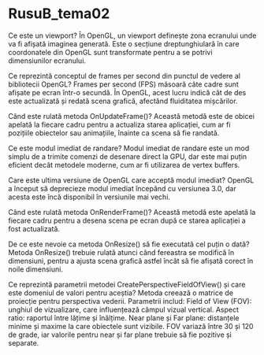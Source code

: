 # RusuB_tema02

Ce este un viewport?
În OpenGL, un viewport definește zona ecranului unde va fi afișată imaginea generată. Este o secțiune dreptunghiulară în care coordonatele din OpenGL sunt transformate pentru a se potrivi dimensiunilor ecranului.

Ce reprezintă conceptul de frames per second din punctul de vedere al bibliotecii OpenGL?
Frames per second (FPS) măsoară câte cadre sunt afișate pe ecran într-o secundă. În OpenGL, acest lucru indică cât de des este actualizată și redată scena grafică, afectând fluiditatea mișcărilor.

Când este rulată metoda OnUpdateFrame()?
Această metodă este de obicei apelată la fiecare cadru pentru a actualiza starea aplicației, cum ar fi pozițiile obiectelor sau animațiile, înainte ca scena să fie randată.

Ce este modul imediat de randare?
Modul imediat de randare este un mod simplu de a trimite comenzi de desenare direct la GPU, dar este mai puțin eficient decât metodele moderne, cum ar fi utilizarea de vertex buffers.

Care este ultima versiune de OpenGL care acceptă modul imediat?
OpenGL a început să deprecieze modul imediat începând cu versiunea 3.0, dar acesta este încă disponibil în versiunile mai vechi.

Când este rulată metoda OnRenderFrame()?
Această metodă este apelată la fiecare cadru pentru a desena scena pe ecran după ce starea aplicației a fost actualizată.

De ce este nevoie ca metoda OnResize() să fie executată cel puțin o dată?
Metoda OnResize() trebuie rulată atunci când fereastra se modifică în dimensiuni, pentru a ajusta scena grafică astfel încât să fie afișată corect în noile dimensiuni.

Ce reprezintă parametrii metodei CreatePerspectiveFieldOfView() și care este domeniul de valori pentru aceștia?
Metoda creează o matrice de proiecție pentru perspectiva vederii. Parametrii includ:
Field of View (FOV): unghiul de vizualizare, care influențează câmpul vizual vertical.
Aspect ratio: raportul între lățime și înălțime.
Near plane și Far plane: distanțele minime și maxime la care obiectele sunt vizibile.
FOV variază între 30 și 120 de grade, iar valorile pentru near și far plane trebuie să fie pozitive și separate.
